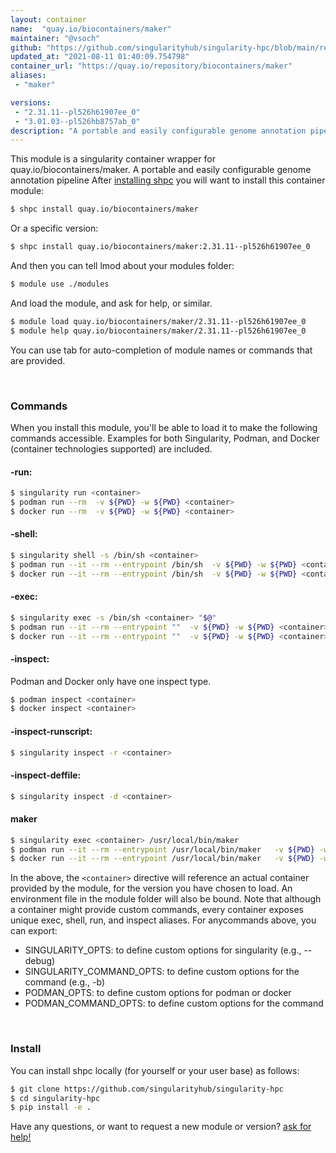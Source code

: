 ```yaml
---
layout: container
name:  "quay.io/biocontainers/maker"
maintainer: "@vsoch"
github: "https://github.com/singularityhub/singularity-hpc/blob/main/registry/quay.io/biocontainers/maker/container.yaml"
updated_at: "2021-08-11 01:40:09.754798"
container_url: "https://quay.io/repository/biocontainers/maker"
aliases:
 - "maker"

versions:
 - "2.31.11--pl526h61907ee_0"
 - "3.01.03--pl526hb8757ab_0"
description: "A portable and easily configurable genome annotation pipeline"
---
```


This module is a singularity container wrapper for quay.io/biocontainers/maker.
A portable and easily configurable genome annotation pipeline
After [installing shpc](#install) you will want to install this container module:

```bash
$ shpc install quay.io/biocontainers/maker
```

Or a specific version:

```bash
$ shpc install quay.io/biocontainers/maker:2.31.11--pl526h61907ee_0
```

And then you can tell lmod about your modules folder:

```bash
$ module use ./modules
```

And load the module, and ask for help, or similar.

```bash
$ module load quay.io/biocontainers/maker/2.31.11--pl526h61907ee_0
$ module help quay.io/biocontainers/maker/2.31.11--pl526h61907ee_0
```

You can use tab for auto-completion of module names or commands that are provided.

<br>

### Commands

When you install this module, you'll be able to load it to make the following commands accessible.
Examples for both Singularity, Podman, and Docker (container technologies supported) are included.

#### -run:

```bash
$ singularity run <container>
$ podman run --rm  -v ${PWD} -w ${PWD} <container>
$ docker run --rm  -v ${PWD} -w ${PWD} <container>
```

#### -shell:

```bash
$ singularity shell -s /bin/sh <container>
$ podman run --it --rm --entrypoint /bin/sh  -v ${PWD} -w ${PWD} <container>
$ docker run --it --rm --entrypoint /bin/sh  -v ${PWD} -w ${PWD} <container>
```

#### -exec:

```bash
$ singularity exec -s /bin/sh <container> "$@"
$ podman run --it --rm --entrypoint ""  -v ${PWD} -w ${PWD} <container> "$@"
$ docker run --it --rm --entrypoint ""  -v ${PWD} -w ${PWD} <container> "$@"
```

#### -inspect:

Podman and Docker only have one inspect type.

```bash
$ podman inspect <container>
$ docker inspect <container>
```

#### -inspect-runscript:

```bash
$ singularity inspect -r <container>
```

#### -inspect-deffile:

```bash
$ singularity inspect -d <container>
```


#### maker
       
```bash
$ singularity exec <container> /usr/local/bin/maker
$ podman run --it --rm --entrypoint /usr/local/bin/maker   -v ${PWD} -w ${PWD} <container> -c " $@"
$ docker run --it --rm --entrypoint /usr/local/bin/maker   -v ${PWD} -w ${PWD} <container> -c " $@"
```



In the above, the `<container>` directive will reference an actual container provided
by the module, for the version you have chosen to load. An environment file in the
module folder will also be bound. Note that although a container
might provide custom commands, every container exposes unique exec, shell, run, and
inspect aliases. For anycommands above, you can export:

 - SINGULARITY_OPTS: to define custom options for singularity (e.g., --debug)
 - SINGULARITY_COMMAND_OPTS: to define custom options for the command (e.g., -b)
 - PODMAN_OPTS: to define custom options for podman or docker
 - PODMAN_COMMAND_OPTS: to define custom options for the command

<br>
  
### Install

You can install shpc locally (for yourself or your user base) as follows:

```bash
$ git clone https://github.com/singularityhub/singularity-hpc
$ cd singularity-hpc
$ pip install -e .
```

Have any questions, or want to request a new module or version? [ask for help!](https://github.com/singularityhub/singularity-hpc/issues)